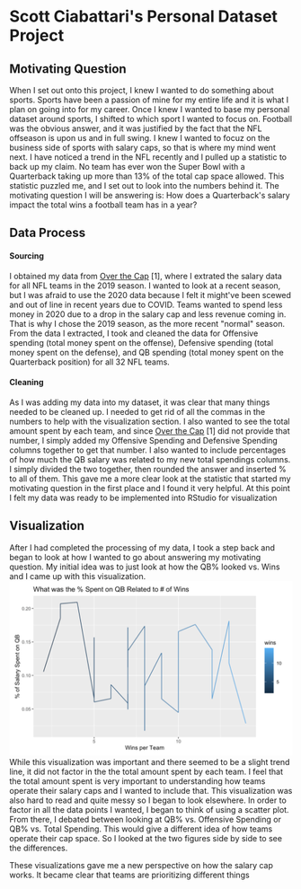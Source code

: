 # Scott Ciabattari's Personal Dataset Project

## Motivating Question
When I set out onto this project, I knew I wanted to do something about sports.  Sports have been a passion of mine for my entire life and it is what I plan on going into for my career. Once I knew I wanted to base my personal dataset around sports, I shifted to which sport I wanted to focus on.  Football was the obvious answer, and it was justified by the fact that the NFL offseason is upon us and in full swing.  I knew I wanted to focuz on the business side of sports with salary caps, so that is where my mind went next.  I have noticed a trend in the NFL recently and I pulled up a statistic to back up my claim. No team has ever won the Super Bowl with a Quarterback taking up more than 13% of the total cap space allowed. This statistic puzzled me, and I set out to look into the numbers behind it.  The motivating question I will be answering is: How does a Quarterback's salary impact the total wins a football team has in a year?

## Data Process
#### Sourcing
I obtained my data from <a href="https://overthecap.com/"> Over the Cap</a> [1], where I extrated the salary data for all NFL teams in the 2019 season.  I wanted to look at a recent season, but I was afraid to use the 2020 data because I felt it might've been scewed and out of line in recent years due to COVID.  Teams wanted to spend less money in 2020 due to a drop in the salary cap and less revenue coming in.  That is why I chose the 2019 season, as the more recent "normal" season.  From the data I extracted, I took and cleaned the data for Offensive spending (total money spent on the offense), Defensive spending (total money spent on the defense), and QB spending (total money spent on the Quarterback position) for all 32 NFL teams.  

#### Cleaning 
As I was adding my data into my dataset, it was clear that many things needed to be cleaned up.  I needed to get rid of all the commas in the numbers to help with the visualization section.  I also wanted to see the total amount spent by each team, and since <a href="https://overthecap.com/"> Over the Cap</a> [1] did not provide that number, I simply added my Offensive Spending and Defensive Spending columns together to get that number.  I also wanted to include percentages of how much the QB salary was related to my new total spendings columns.  I simply divided the two together, then rounded the answer and inserted % to all of them.  This gave me a more clear look at the statistic that started my motivating question in the first place and I found it very helpful. At this point I felt my data was ready to be implemented into RStudio for visualization

## Visualization
After I had completed the processing of my data, I took a step back and began to look at how I wanted to go about answering my motivating question.  My initial idea was to just look at how the QB% looked vs. Wins and I came up with this visualization. 
![QB% VS. Wins](https://raw.githubusercontent.com/sciabattari/Personal-Dataset-Project/main/Visualizations/Screen%20Shot%202021-04-24%20at%2011.42.06%20AM.png)
While this visualization was important and there seemed to be a slight trend line, it did not factor in the the total amount spent by each team.  I feel that the total amount spent is very important to understanding how teams operate their salary caps and I wanted to include that.  This visualization was also hard to read and quite messy so I began to look elsewhere.  In order to factor in all the data points I wanted, I began to think of using a scatter plot.  From there, I debated between looking at QB% vs. Offensive Spending or QB% vs. Total Spending.  This would give a different idea of how teams operate their cap space.  So I looked at the two figures side by side to see the differences. 

 These visualizations gave me a new perspective on how the salary cap works. It became clear that teams are prioritizing different things 
